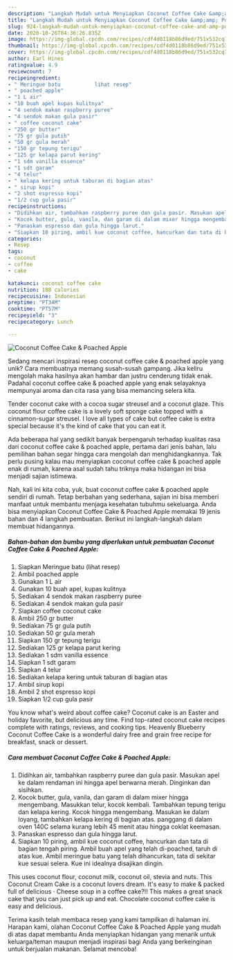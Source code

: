 ```yaml
---
description: "Langkah Mudah untuk Menyiapkan Coconut Coffee Cake &amp;amp; Poached Apple, Menggugah Selera"
title: "Langkah Mudah untuk Menyiapkan Coconut Coffee Cake &amp;amp; Poached Apple, Menggugah Selera"
slug: 924-langkah-mudah-untuk-menyiapkan-coconut-coffee-cake-and-amp-poached-apple-menggugah-selera
date: 2020-10-26T04:36:26.835Z
image: https://img-global.cpcdn.com/recipes/cdf4d0118b86d9ed/751x532cq70/coconut-coffee-cake-poached-apple-foto-resep-utama.jpg
thumbnail: https://img-global.cpcdn.com/recipes/cdf4d0118b86d9ed/751x532cq70/coconut-coffee-cake-poached-apple-foto-resep-utama.jpg
cover: https://img-global.cpcdn.com/recipes/cdf4d0118b86d9ed/751x532cq70/coconut-coffee-cake-poached-apple-foto-resep-utama.jpg
author: Earl Hines
ratingvalue: 4.9
reviewcount: 7
recipeingredient:
- " Meringue batu           lihat resep"
- " poached apple"
- "1 L air"
- "10 buah apel kupas kulitnya"
- "4 sendok makan raspberry puree"
- "4 sendok makan gula pasir"
- " coffee coconut cake"
- "250 gr butter"
- "75 gr gula putih"
- "50 gr gula merah"
- "150 gr tepung terigu"
- "125 gr kelapa parut kering"
- "1 sdm vanilla essence"
- "1 sdt garam"
- "4 telur"
- " kelapa kering untuk taburan di bagian atas"
- " sirup kopi"
- "2 shot espresso kopi"
- "1/2 cup gula pasir"
recipeinstructions:
- "Didihkan air, tambahkan raspberry puree dan gula pasir. Masukan apel ke dalam rendaman ini hingga apel berwarna merah. Dinginkan dan sisihkan."
- "Kocok butter, gula, vanila, dan garam di dalam mixer hingga mengembang. Masukkan telur, kocok kembali. Tambahkan tepung terigu dan kelapa kering. Kocok hingga mengembang. Masukan ke dalam loyang, tambahkan kelapa kering di bagian atas. panggang di dalam oven 140C selama kurang lebih 45 menit atau hingga coklat keemasan."
- "Panaskan espresso dan gula hingga larut."
- "Siapkan 10 piring, ambil kue coconut coffee, hancurkan dan tata di bagian tengah piring. Ambil buah apel yang telah di-poached, taruh di atas kue. Ambil meringue batu yang telah dihancurkan, tata di sekitar kue sesuai selera. Kue ini idealnya disajikan dingin."
categories:
- Resep
tags:
- coconut
- coffee
- cake

katakunci: coconut coffee cake 
nutrition: 188 calories
recipecuisine: Indonesian
preptime: "PT34M"
cooktime: "PT57M"
recipeyield: "3"
recipecategory: Lunch

---
```



![Coconut Coffee Cake &amp; Poached Apple](https://img-global.cpcdn.com/recipes/cdf4d0118b86d9ed/751x532cq70/coconut-coffee-cake-poached-apple-foto-resep-utama.jpg)

Sedang mencari inspirasi resep coconut coffee cake &amp; poached apple yang unik? Cara membuatnya memang susah-susah gampang. Jika keliru mengolah maka hasilnya akan hambar dan justru cenderung tidak enak. Padahal coconut coffee cake &amp; poached apple yang enak selayaknya mempunyai aroma dan cita rasa yang bisa memancing selera kita.

Tender coconut cake with a cocoa sugar streusel and a coconut glaze. This coconut flour coffee cake is a lovely soft sponge cake topped with a cinnamon-sugar streusel. I love all types of cake but coffee cake is extra special because it&#39;s the kind of cake that you can eat it.

Ada beberapa hal yang sedikit banyak berpengaruh terhadap kualitas rasa dari coconut coffee cake &amp; poached apple, pertama dari jenis bahan, lalu pemilihan bahan segar hingga cara mengolah dan menghidangkannya. Tak perlu pusing kalau mau menyiapkan coconut coffee cake &amp; poached apple enak di rumah, karena asal sudah tahu triknya maka hidangan ini bisa menjadi sajian istimewa.


Nah, kali ini kita coba, yuk, buat coconut coffee cake &amp; poached apple sendiri di rumah. Tetap berbahan yang sederhana, sajian ini bisa memberi manfaat untuk membantu menjaga kesehatan tubuhmu sekeluarga. Anda bisa menyiapkan Coconut Coffee Cake &amp; Poached Apple memakai 19 jenis bahan dan 4 langkah pembuatan. Berikut ini langkah-langkah dalam membuat hidangannya.

<!--inarticleads1-->

##### Bahan-bahan dan bumbu yang diperlukan untuk pembuatan Coconut Coffee Cake &amp; Poached Apple:

1. Siapkan  Meringue batu           (lihat resep)
1. Ambil  poached apple
1. Gunakan 1 L air
1. Gunakan 10 buah apel, kupas kulitnya
1. Sediakan 4 sendok makan raspberry puree
1. Sediakan 4 sendok makan gula pasir
1. Siapkan  coffee coconut cake
1. Ambil 250 gr butter
1. Sediakan 75 gr gula putih
1. Sediakan 50 gr gula merah
1. Siapkan 150 gr tepung terigu
1. Sediakan 125 gr kelapa parut kering
1. Sediakan 1 sdm vanilla essence
1. Siapkan 1 sdt garam
1. Siapkan 4 telur
1. Sediakan  kelapa kering untuk taburan di bagian atas
1. Ambil  sirup kopi
1. Ambil 2 shot espresso kopi
1. Siapkan 1/2 cup gula pasir


You know what&#39;s weird about coffee cake? Coconut cake is an Easter and holiday favorite, but delicious any time. Find top-rated coconut cake recipes complete with ratings, reviews, and cooking tips. Heavenly Blueberry Coconut Coffee Cake is a wonderful dairy free and grain free recipe for breakfast, snack or dessert. 

<!--inarticleads2-->

##### Cara membuat Coconut Coffee Cake &amp; Poached Apple:

1. Didihkan air, tambahkan raspberry puree dan gula pasir. Masukan apel ke dalam rendaman ini hingga apel berwarna merah. Dinginkan dan sisihkan.
1. Kocok butter, gula, vanila, dan garam di dalam mixer hingga mengembang. Masukkan telur, kocok kembali. Tambahkan tepung terigu dan kelapa kering. Kocok hingga mengembang. Masukan ke dalam loyang, tambahkan kelapa kering di bagian atas. panggang di dalam oven 140C selama kurang lebih 45 menit atau hingga coklat keemasan.
1. Panaskan espresso dan gula hingga larut.
1. Siapkan 10 piring, ambil kue coconut coffee, hancurkan dan tata di bagian tengah piring. Ambil buah apel yang telah di-poached, taruh di atas kue. Ambil meringue batu yang telah dihancurkan, tata di sekitar kue sesuai selera. Kue ini idealnya disajikan dingin.


This uses coconut flour, coconut milk, coconut oil, stevia and nuts. This Coconut Cream Cake is a coconut lovers dream. It&#39;s easy to make &amp; packed full of delicious · Cheese soup in a coffee cake?!! This makes a great snack cake that you can just pick up and eat. Chocolate coconut coffee cake is easy and delicious. 

Terima kasih telah membaca resep yang kami tampilkan di halaman ini. Harapan kami, olahan Coconut Coffee Cake &amp; Poached Apple yang mudah di atas dapat membantu Anda menyiapkan hidangan yang menarik untuk keluarga/teman maupun menjadi inspirasi bagi Anda yang berkeinginan untuk berjualan makanan. Selamat mencoba!
